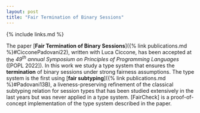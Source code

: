 ```yaml
---
layout: post
title: "Fair Termination of Binary Sessions"
---
```


{% include links.md %}

The paper [**Fair Termination of Binary Sessions**]({% link
publications.md %}#CicconePadovani22), written with Luca Ciccone,
has been accepted at the *49<sup>th</sup> annual Symposium on
Principles of Programming Languages* ([POPL 2022]). In this work we
study a type system that ensures the **termination** of binary
sessions under strong fairness assumptions. The type system is the
first using [**fair subtyping**]({% link publications.md
%}#Padovani13B), a liveness-preserving refinement of the classical
subtyping relation for session types that has been studied
extensively in the last years but was never applied in a type
system. [FairCheck] is a proof-of-concept implementation of the type
system described in the paper.

